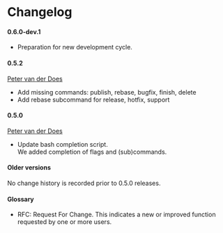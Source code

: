 [petervanderdoes]: https://github.com/petervanderdoes "Peter van der Does on github"
 
# Changelog

#### 0.6.0-dev.1
* Preparation for new development cycle.

#### 0.5.2
[Peter van der Does][petervanderdoes]
* Add missing commands: publish, rebase, bugfix, finish, delete
* Add rebase subcommand for release, hotfix, support

#### 0.5.0
[Peter van der Does][petervanderdoes]
* Update bash completion script.  
    We added completion of flags and (sub)commands.

#### Older versions
No change history is recorded prior to 0.5.0 releases.

#### Glossary
* RFC: Request For Change. This indicates a new or improved function requested
by one or more users.
